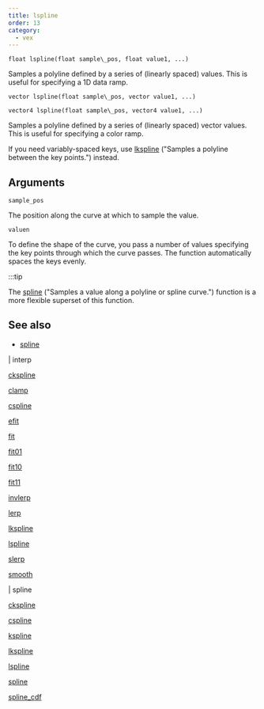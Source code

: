 ```yaml
---
title: lspline
order: 13
category:
  - vex
---
```


`float lspline(float sample\_pos, float value1, ...)`

Samples a polyline defined by a series of (linearly spaced) values.
This is useful for specifying a 1D data ramp.

`vector lspline(float sample\_pos, vector value1, ...)`

`vector4 lspline(float sample\_pos, vector4 value1, ...)`

Samples a polyline defined by a series of (linearly spaced) vector values.
This is useful for specifying a color ramp.

If you need variably-spaced keys, use [lkspline](lkspline.html) ("Samples a polyline between the key points.") instead.

## Arguments

`sample_pos`

The position along the curve at which to sample the value.

`valuen`

To define the shape of the curve, you pass a number of values specifying the key points through which the curve passes. The function automatically spaces the keys evenly.

:::tip

The [spline](spline.html) ("Samples a value along a polyline or spline curve.") function is a more flexible superset of this function.

## See also

- [spline](spline.html)

|
interp

[ckspline](ckspline.html)

[clamp](clamp.html)

[cspline](cspline.html)

[efit](efit.html)

[fit](fit.html)

[fit01](fit01.html)

[fit10](fit10.html)

[fit11](fit11.html)

[invlerp](invlerp.html)

[lerp](lerp.html)

[lkspline](lkspline.html)

[lspline](lspline.html)

[slerp](slerp.html)

[smooth](smooth.html)

|
spline

[ckspline](ckspline.html)

[cspline](cspline.html)

[kspline](kspline.html)

[lkspline](lkspline.html)

[lspline](lspline.html)

[spline](spline.html)

[spline_cdf](spline_cdf.html)

